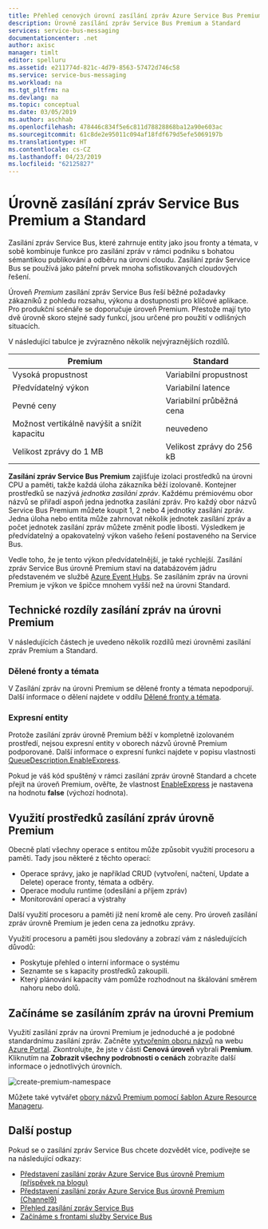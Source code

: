 ```yaml
---
title: Přehled cenových úrovní zasílání zpráv Azure Service Bus Premium a Standard | Dokumentace Microsoftu
description: Úrovně zasílání zpráv Service Bus Premium a Standard
services: service-bus-messaging
documentationcenter: .net
author: axisc
manager: timlt
editor: spelluru
ms.assetid: e211774d-821c-4d79-8563-57472d746c58
ms.service: service-bus-messaging
ms.workload: na
ms.tgt_pltfrm: na
ms.devlang: na
ms.topic: conceptual
ms.date: 03/05/2019
ms.author: aschhab
ms.openlocfilehash: 478446c834f5e6c811d78828868ba12a90e603ac
ms.sourcegitcommit: 61c8de2e95011c094af18fdf679d5efe5069197b
ms.translationtype: HT
ms.contentlocale: cs-CZ
ms.lasthandoff: 04/23/2019
ms.locfileid: "62125827"
---
```

# <a name="service-bus-premium-and-standard-messaging-tiers"></a>Úrovně zasílání zpráv Service Bus Premium a Standard

Zasílání zpráv Service Bus, které zahrnuje entity jako jsou fronty a témata, v sobě kombinuje funkce pro zasílání zpráv v rámci podniku s bohatou sémantikou publikování a odběru na úrovni cloudu. Zasílání zpráv Service Bus se používá jako páteřní prvek mnoha sofistikovaných cloudových řešení.

Úroveň *Premium* zasílání zpráv Service Bus řeší běžné požadavky zákazníků z pohledu rozsahu, výkonu a dostupnosti pro klíčové aplikace. Pro produkční scénáře se doporučuje úroveň Premium. Přestože mají tyto dvě úrovně skoro stejné sady funkcí, jsou určené pro použití v odlišných situacích.

V následující tabulce je zvýrazněno několik nejvýraznějších rozdílů.

| Premium | Standard |
| --- | --- |
| Vysoká propustnost |Variabilní propustnost |
| Předvídatelný výkon |Variabilní latence |
| Pevné ceny |Variabilní průběžná cena  |
| Možnost vertikálně navýšit a snížit kapacitu |neuvedeno |
| Velikost zprávy do 1 MB |Velikost zprávy do 256 kB |

**Zasílání zpráv Service Bus Premium** zajišťuje izolaci prostředků na úrovni CPU a paměti, takže každá úloha zákazníka běží izolovaně. Kontejner prostředků se nazývá *jednotka zasílání zpráv*. Každému prémiovému obor názvů se přiřadí aspoň jedna jednotka zasílání zpráv. Pro každý obor názvů Service Bus Premium můžete koupit 1, 2 nebo 4 jednotky zasílání zpráv. Jedna úloha nebo entita může zahrnovat několik jednotek zasílání zpráv a počet jednotek zasílání zpráv můžete změnit podle libosti. Výsledkem je předvídatelný a opakovatelný výkon vašeho řešení postaveného na Service Bus.

Vedle toho, že je tento výkon předvídatelnější, je také rychlejší. Zasílání zpráv Service Bus úrovně Premium staví na databázovém jádru představeném ve službě [Azure Event Hubs](https://azure.microsoft.com/services/event-hubs/). Se zasíláním zpráv na úrovni Premium je výkon ve špičce mnohem vyšší než na úrovni Standard.

## <a name="premium-messaging-technical-differences"></a>Technické rozdíly zasílání zpráv na úrovni Premium

V následujících částech je uvedeno několik rozdílů mezi úrovněmi zasílání zpráv Premium a Standard.

### <a name="partitioned-queues-and-topics"></a>Dělené fronty a témata

V Zasílání zpráv na úrovni Premium se dělené fronty a témata nepodporují. Další informace o dělení najdete v oddílu [Dělené fronty a témata](service-bus-partitioning.md).

### <a name="express-entities"></a>Expresní entity

Protože zasílání zpráv úrovně Premium běží v kompletně izolovaném prostředí, nejsou expresní entity v oborech názvů úrovně Premium podporované. Další informace o expresní funkci najdete v popisu vlastnosti [QueueDescription.EnableExpress](/dotnet/api/microsoft.servicebus.messaging.queuedescription.enableexpress#Microsoft_ServiceBus_Messaging_QueueDescription_EnableExpress).

Pokud je váš kód spuštěný v rámci zasílání zpráv úrovně Standard a chcete přejít na úroveň Premium, ověřte, že vlastnost [EnableExpress](/dotnet/api/microsoft.servicebus.messaging.queuedescription.enableexpress#Microsoft_ServiceBus_Messaging_QueueDescription_EnableExpress) je nastavena na hodnotu **false** (výchozí hodnota).

## <a name="premium-messaging-resource-usage"></a>Využití prostředků zasílání zpráv úrovně Premium
Obecně platí všechny operace s entitou může způsobit využití procesoru a paměti. Tady jsou některé z těchto operací: 

- Operace správy, jako je například CRUD (vytvoření, načtení, Update a Delete) operace fronty, témata a odběry.
- Operace modulu runtime (odesílání a příjem zpráv)
- Monitorování operací a výstrahy

Další využití procesoru a paměti již není kromě ale ceny. Pro úroveň zasílání zpráv úrovně Premium je jeden cena za jednotku zprávy.

Využití procesoru a paměti jsou sledovány a zobrazí vám z následujících důvodů: 

- Poskytuje přehled o interní informace o systému
- Seznamte se s kapacity prostředků zakoupili.
- Který plánování kapacity vám pomůže rozhodnout na škálování směrem nahoru nebo dolů.

## <a name="get-started-with-premium-messaging"></a>Začínáme se zasíláním zpráv na úrovni Premium

Využití zasílání zpráv na úrovni Premium je jednoduché a je podobné standardnímu zasílání zpráv. Začněte [vytvořením oboru názvů](service-bus-create-namespace-portal.md) na webu [Azure Portal](https://portal.azure.com). Zkontrolujte, že jste v části **Cenová úroveň** vybrali **Premium**. Kliknutím na **Zobrazit všechny podrobnosti o cenách** zobrazíte další informace o jednotlivých úrovních.

![create-premium-namespace][create-premium-namespace]

Můžete také vytvářet [obory názvů Premium pomocí šablon Azure Resource Manageru](https://azure.microsoft.com/resources/templates/101-servicebus-pn-ar/).

## <a name="next-steps"></a>Další postup

Pokud se o zasílání zpráv Service Bus chcete dozvědět více, podívejte se na následující odkazy:

* [Představení zasílání zpráv Azure Service Bus úrovně Premium (příspěvek na blogu)](https://azure.microsoft.com/blog/introducing-azure-service-bus-premium-messaging/)
* [Představení zasílání zpráv Azure Service Bus úrovně Premium (Channel9)](https://channel9.msdn.com/Blogs/Subscribe/Introducing-Azure-Service-Bus-Premium-Messaging)
* [Přehled zasílání zpráv Service Bus](service-bus-messaging-overview.md)
* [Začínáme s frontami služby Service Bus](service-bus-dotnet-get-started-with-queues.md)

<!--Image references-->

[create-premium-namespace]: ./media/service-bus-premium-messaging/select-premium-tier.png
